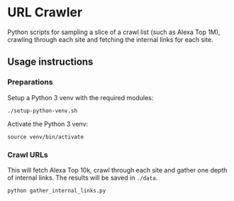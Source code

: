 # URL Crawler

Python scripts for sampling a slice of a crawl list (such as Alexa Top 1M), crawling through each site and fetching the internal links for each site.

## Usage instructions

### Preparations

Setup a Python 3 venv with the required modules:

```
./setup-python-venv.sh
```

Activate the Python 3 venv:

```
source venv/bin/activate
```

### Crawl URLs

This will fetch Alexa Top 10k, crawl through each site and gather one depth of internal links. The results will be saved in `./data`. 

```
python gather_internal_links.py
```
